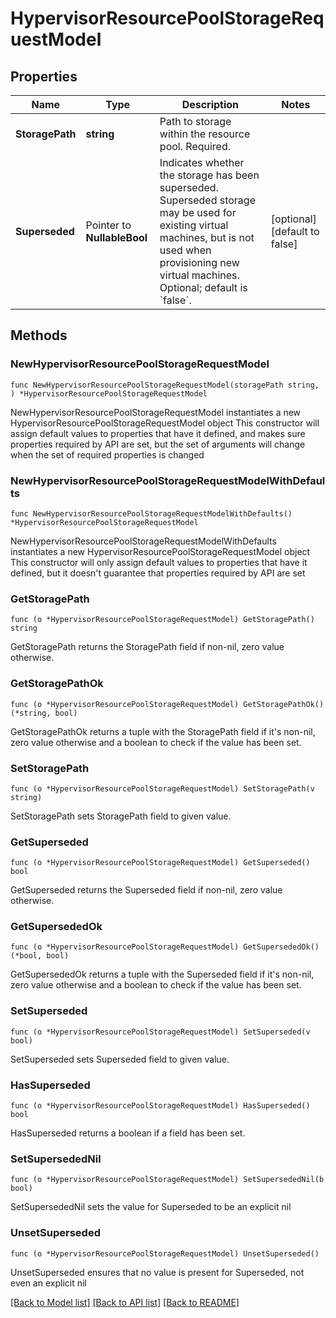 # HypervisorResourcePoolStorageRequestModel

## Properties

Name | Type | Description | Notes
------------ | ------------- | ------------- | -------------
**StoragePath** | **string** | Path to storage within the resource pool.  Required. | 
**Superseded** | Pointer to **NullableBool** | Indicates whether the storage has been superseded. Superseded storage may be used for existing virtual machines, but is not used when provisioning new virtual machines.  Optional; default is &#x60;false&#x60;. | [optional] [default to false]

## Methods

### NewHypervisorResourcePoolStorageRequestModel

`func NewHypervisorResourcePoolStorageRequestModel(storagePath string, ) *HypervisorResourcePoolStorageRequestModel`

NewHypervisorResourcePoolStorageRequestModel instantiates a new HypervisorResourcePoolStorageRequestModel object
This constructor will assign default values to properties that have it defined,
and makes sure properties required by API are set, but the set of arguments
will change when the set of required properties is changed

### NewHypervisorResourcePoolStorageRequestModelWithDefaults

`func NewHypervisorResourcePoolStorageRequestModelWithDefaults() *HypervisorResourcePoolStorageRequestModel`

NewHypervisorResourcePoolStorageRequestModelWithDefaults instantiates a new HypervisorResourcePoolStorageRequestModel object
This constructor will only assign default values to properties that have it defined,
but it doesn't guarantee that properties required by API are set

### GetStoragePath

`func (o *HypervisorResourcePoolStorageRequestModel) GetStoragePath() string`

GetStoragePath returns the StoragePath field if non-nil, zero value otherwise.

### GetStoragePathOk

`func (o *HypervisorResourcePoolStorageRequestModel) GetStoragePathOk() (*string, bool)`

GetStoragePathOk returns a tuple with the StoragePath field if it's non-nil, zero value otherwise
and a boolean to check if the value has been set.

### SetStoragePath

`func (o *HypervisorResourcePoolStorageRequestModel) SetStoragePath(v string)`

SetStoragePath sets StoragePath field to given value.


### GetSuperseded

`func (o *HypervisorResourcePoolStorageRequestModel) GetSuperseded() bool`

GetSuperseded returns the Superseded field if non-nil, zero value otherwise.

### GetSupersededOk

`func (o *HypervisorResourcePoolStorageRequestModel) GetSupersededOk() (*bool, bool)`

GetSupersededOk returns a tuple with the Superseded field if it's non-nil, zero value otherwise
and a boolean to check if the value has been set.

### SetSuperseded

`func (o *HypervisorResourcePoolStorageRequestModel) SetSuperseded(v bool)`

SetSuperseded sets Superseded field to given value.

### HasSuperseded

`func (o *HypervisorResourcePoolStorageRequestModel) HasSuperseded() bool`

HasSuperseded returns a boolean if a field has been set.

### SetSupersededNil

`func (o *HypervisorResourcePoolStorageRequestModel) SetSupersededNil(b bool)`

 SetSupersededNil sets the value for Superseded to be an explicit nil

### UnsetSuperseded
`func (o *HypervisorResourcePoolStorageRequestModel) UnsetSuperseded()`

UnsetSuperseded ensures that no value is present for Superseded, not even an explicit nil

[[Back to Model list]](../README.md#documentation-for-models) [[Back to API list]](../README.md#documentation-for-api-endpoints) [[Back to README]](../README.md)



